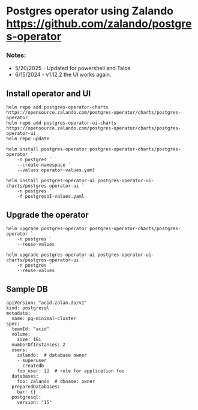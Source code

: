 # Postgres operator using Zalando https://github.com/zalando/postgres-operator

### Notes:
- 5/20/2025 - Updated for powershell and Talos
- 6/15/2024 - v1.12.2 the UI works again. 


## Install operator and UI

```
helm repo add postgres-operator-charts https://opensource.zalando.com/postgres-operator/charts/postgres-operator 
helm repo add postgres-operator-ui-charts https://opensource.zalando.com/postgres-operator/charts/postgres-operator-ui
helm repo update

helm install postgres-operator postgres-operator-charts/postgres-operator `
    -n postgres `
    --create-namespace `
    --values operator-values.yaml 

helm install postgres-operator-ui postgres-operator-ui-charts/postgres-operator-ui `
    -n postgres `
    -f postgresUI-values.yaml

```
## Upgrade the operator
```
helm upgrade postgres-operator postgres-operator-charts/postgres-operator `
    -n postgres `
    --reuse-values

helm upgrade postgres-operator-ui postgres-operator-ui-charts/postgres-operator-ui `
    -n postgres `
    --reuse-values
```

## Sample DB

```
apiVersion: "acid.zalan.do/v1"
kind: postgresql
metadata:
  name: pg-minimal-cluster
spec:
  teamId: "acid"
  volume:
    size: 1Gi
  numberOfInstances: 2
  users:
    zalando:  # database owner
    - superuser
    - createdb
    foo_user: []  # role for application foo
  databases:
    foo: zalando  # dbname: owner
  preparedDatabases:
    bar: {}
  postgresql:
    version: "15"
```
